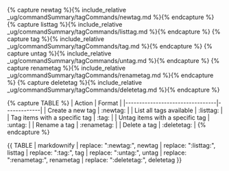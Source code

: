 <!-- markdownlint-disable-file first-line-h1 -->

<!-- ===== DECLARE VARIABLES ===== -->
<!-- markdownlint-disable -->
{% capture newtag %}{% include_relative _ug/commandSummary/tagCommands/newtag.md %}{% endcapture %}
{% capture listtag %}{% include_relative _ug/commandSummary/tagCommands/listtag.md %}{% endcapture %}
{% capture tag %}{% include_relative _ug/commandSummary/tagCommands/tag.md %}{% endcapture %}
{% capture untag %}{% include_relative _ug/commandSummary/tagCommands/untag.md %}{% endcapture %}
{% capture renametag %}{% include_relative _ug/commandSummary/tagCommands/renametag.md %}{% endcapture %}
{% capture deletetag %}{% include_relative _ug/commandSummary/tagCommands/deletetag.md %}{% endcapture %}
<!-- markdownlint-restore -->

<!-- ===== CREATE TABLE FORMATTING IN NORMAL+ MARKDOWN ===== -->
<!-- WE USE :variable: FOR VALUES THAT ARE TO BE SUBSTITUTED -->
{% capture TABLE %}
| Action                          | Format      |
|---------------------------------|-------------|
| Create a new tag                | :newtag:    |
| List all tags available         | :listtag:   |
| Tag items with a specific tag   | :tag:       |
| Untag items with a specific tag | :untag:     |
| Rename a tag                    | :renametag: |
| Delete a tag                    | :deletetag: |
{% endcapture %}

<!-- ===== RENDER THE ACTUAL TABLE ===== -->
{{ TABLE
  | markdownify
  | replace: ":newtag:", newtag
  | replace: ":listtag:", listtag
  | replace: ":tag:", tag
  | replace: ":untag:", untag
  | replace: ":renametag:", renametag
  | replace: ":deletetag:", deletetag
}}
